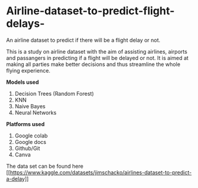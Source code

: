 # Airline-dataset-to-predict-flight-delays-
An airline dataset to predict if there will be a flight delay or not.

This is a study on airline dataset with the aim of assisting airlines, airports and passangers in predicting if a flight will be delayed or not.
It is aimed at making all parties make better decisions and thus streamline the whole flying experience.



**Models used**
1. Decision Trees (Random Forest)
2. KNN
3. Naive Bayes 
4. Neural Networks 

**Platforms used**
1. Google colab
2. Google docs
3. Github/Git 
4. Canva

The data set can be found here [[https://www.kaggle.com/datasets/jimschacko/airlines-dataset-to-predict-a-delay]]
